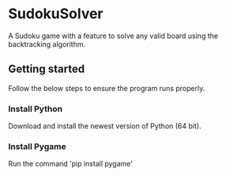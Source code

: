 # SudokuSolver
A Sudoku game with a feature to solve any valid board using the backtracking algorithm.

## Getting started
Follow the below steps to ensure the program runs properly.

### Install Python
Download and install the newest version of Python (64 bit).

### Install Pygame
Run the command 'pip install pygame'

